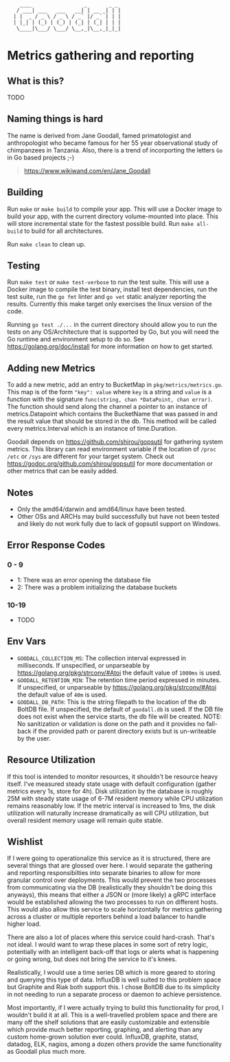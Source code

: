         ____                 _       _ _
       / ___| ___   ___   __| | __ _| | |
      | |  _ / _ \ / _ \ / _` |/ _` | | |
      | |_| | (_) | (_) | (_| | (_| | | |
       \____|\___/ \___/ \__,_|\__,_|_|_|


# Metrics gathering and reporting

## What is this?

TODO

## Naming things is hard

The name is derived from Jane Goodall, famed primatologist and anthropologist
who became famous for her 55 year observational study of chimpanzees in
Tanzania. Also, there is a trend of incorporting the letters `Go` in Go based
projects ;-)

> https://www.wikiwand.com/en/Jane_Goodall

## Building

Run `make` or `make build` to compile your app.  This will use a Docker image
to build your app, with the current directory volume-mounted into place.  This
will store incremental state for the fastest possible build.  Run `make
all-build` to build for all architectures.

Run `make clean` to clean up.

## Testing

Run `make test` or `make test-verbose` to run the test suite. This will use a
Docker image to compile the test binary, install test dependencies, run the
test suite, run the `go fmt` linter and `go vet` static analyzer reporting the
results. Currently this make target only exercises the linux version of the
code.

Running `go test ./...` in the current directory should allow you to run
the tests on any OS/Architecture that is supported by Go, but you will need the
Go runtime and environment setup to do so. See https://golang.org/doc/install
for more information on how to get started.

## Adding new Metrics

To add a new metric, add an entry to BucketMap in `pkg/metrics/metrics.go`.
This map is of the form `"key": value` where `key` is a string and `value` is a
function with the signature `func(string, chan *DataPoint, chan error)`. The
function should send along the channel a pointer to an instance of
metrics.Datapoint which contains the BucketName that was passed in and the
result value that should be stored in the db. This method will be called every
metrics.Interval which is an instance of time.Duration.

Goodall depends on https://github.com/shirou/gopsutil for gathering system
metrics. This library can read environment variable if the location of `/proc`
`/etc` or `/sys` are different for your target system. Check out
https://godoc.org/github.com/shirou/gopsutil for more documentation or other
metrics that can be easily added.

## Notes

* Only the amd64/darwin and amd64/linux have been tested.
* Other OSs and ARCHs may build successfully but have not been tested and
likely do not work fully due to lack of gopsutil support on Windows.

## Error Response Codes

### 0 - 9

* 1: There was an error opening the database file
* 2: There was a problem initializing the database buckets

### 10-19

* TODO

## Env Vars

* `GOODALL_COLLECTION_MS`: The collection interval expressed in milliseconds.
If unspecified, or unparseable by https://golang.org/pkg/strconv/#Atoi the default value of `1000ms` is used.
* `GOODALL_RETENTION_MIN`: The retention time period expressed in minutes.
If unspecified, or unparseable by https://golang.org/pkg/strconv/#Atoi the default value of `40m` is used.
* `GOODALL_DB_PATH`: This is the string filepath to the location of the db BoltDB file.
If unspecified, the default of `goodall.db` is used. If the DB file does not exist when the service starts,
the db file will be created.
NOTE: No sanitization or validation is done on the path and it provides no fall-back if the provided path or
parent directory exists but is un-writeable by the user.

## Resource Utilization

If this tool is intended to monitor resources, it shouldn't be resource heavy
itself. I've measured steady state usage with default configuration (gather
metrics every 1s, store for 4h). Disk utilization by the database is roughly
25M with steady state usage of 6-7M resident memory while CPU utilization
remains reasonably low. If the metric interval is increased to 1ms, the disk
utilization will naturally increase dramatically as will CPU utilization, but
overall resident memory usage will remain quite stable.

## Wishlist

If I were going to operationalize this service as it is structured, there are
several things that are glossed over here. I would separate the gathering and
reporting responsibilties into separate binaries to allow for more granular
control over deployments. This would prevent the two processes from
communicating via the DB (realistically they shouldn't be doing this anyways),
this means that either a JSON or (more likely) a gRPC interface would be
established allowing the two processes to run on different hosts. This would
also allow this service to scale horizontally for metrics gathering across a
cluster or multiple reporters behind a load balancer to handle higher load.

There are also a lot of places where this service could hard-crash. That's not
ideal. I would want to wrap these places in some sort of retry logic,
potentially with an intelligent back-off that logs or alerts what is happening
or going wrong, but does not bring the service to it's knees.

Realistically, I would use a time series DB which is more geared to storing and
querying this type of data. InfluxDB is well suited to this problem space but
Graphite and Riak both support this. I chose BoltDB due to its simplicity in
not needing to run a separate process or daemon to achieve persistence.

Most importantly, if I were actually trying to build this functionality for
prod, I wouldn't build it at all. This is a well-travelled problem space and
there are many off the shelf solutions that are easily customizable and
extensible which provide much better reporting, graphing, and alerting than
any custom home-grown solution ever could. InfluxDB, graphite, statsd, datadog,
ELK, nagios, among a dozen others provide the same functionality as Goodall
plus much more.
